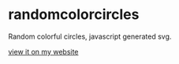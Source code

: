 # randomcolorcircles
Random colorful circles, javascript generated svg.

[view it on my website](http://lab.joostmarkerink.nl/colorcircles/)
